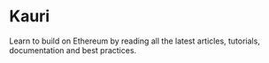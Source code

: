 # Kauri

Learn to build on Ethereum by reading all the latest articles, tutorials, documentation and best practices.



